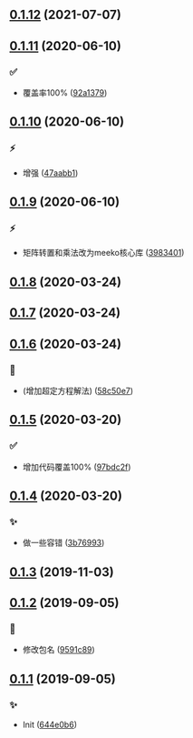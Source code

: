 ## [0.1.12](https://github.com/kongnet/chem/compare/v0.1.11...v0.1.12) (2021-07-07)




## [0.1.11](https://github.com/kongnet/chem/compare/v0.1.10...v0.1.11) (2020-06-10)


### :white_check_mark:

* 覆盖率100% ([92a1379](https://github.com/kongnet/chem/commit/92a137918f8630c606473ea1fadb161398409607))



## [0.1.10](https://github.com/kongnet/chem/compare/v0.1.9...v0.1.10) (2020-06-10)


### :zap:

* 增强 ([47aabb1](https://github.com/kongnet/chem/commit/47aabb1707ff42096360e04b148197542909b8a4))



## [0.1.9](https://github.com/kongnet/chem/compare/v0.1.8...v0.1.9) (2020-06-10)


### :zap:

* 矩阵转置和乘法改为meeko核心库 ([3983401](https://github.com/kongnet/chem/commit/398340167c860eeed7f252249af1e89494985449))



## [0.1.8](https://github.com/kongnet/chem/compare/v0.1.7...v0.1.8) (2020-03-24)




## [0.1.7](https://github.com/kongnet/chem/compare/v0.1.6...v0.1.7) (2020-03-24)




## [0.1.6](https://github.com/kongnet/chem/compare/v0.1.5...v0.1.6) (2020-03-24)


### :bug:

* (增加超定方程解法) ([58c50e7](https://github.com/kongnet/chem/commit/58c50e79b16a8051fdd0086788a4bbaca5b65f61))



## [0.1.5](https://github.com/kongnet/chem/compare/v0.1.4...v0.1.5) (2020-03-20)


### :white_check_mark:

* 增加代码覆盖100% ([97bdc2f](https://github.com/kongnet/chem/commit/97bdc2fb8b48f45d4946f4b5e062ff5502f482cb))



## [0.1.4](https://github.com/kongnet/chem/compare/v0.1.3...v0.1.4) (2020-03-20)


### :sparkles:

* 做一些容错 ([3b76993](https://github.com/kongnet/chem/commit/3b76993a826b0b1b1f9222cc95c9de5bd2b7ec79))



## [0.1.3](https://github.com/kongnet/chem/compare/v0.1.2...v0.1.3) (2019-11-03)




## [0.1.2](https://github.com/kongnet/chem/compare/v0.1.1...v0.1.2) (2019-09-05)


### :bug:

* 修改包名 ([9591c89](https://github.com/kongnet/chem/commit/9591c89d27c88e48c230c7b29dbb9bf66e399b91))



## [0.1.1](https://github.com/kongnet/chem/compare/644e0b67bad07b877145b2c2b93e3f6b68b2fd1d...v0.1.1) (2019-09-05)


### :sparkles:

* Init ([644e0b6](https://github.com/kongnet/chem/commit/644e0b67bad07b877145b2c2b93e3f6b68b2fd1d))



